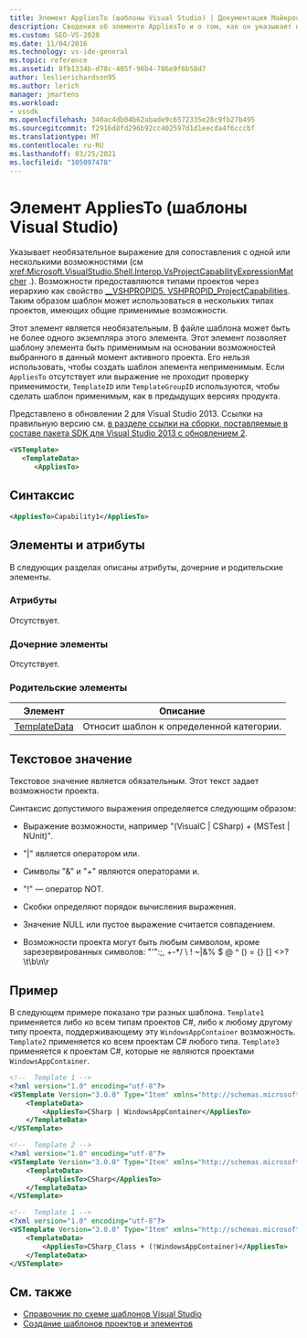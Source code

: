```yaml
---
title: Элемент AppliesTo (шаблоны Visual Studio) | Документация Майкрософт
description: Сведения об элементе AppliesTo и о том, как он указывает необязательное выражение для сопоставления с одним или несколькими возможностями.
ms.custom: SEO-VS-2020
ms.date: 11/04/2016
ms.technology: vs-ide-general
ms.topic: reference
ms.assetid: 8fb1334b-d78c-405f-98b4-786e9f6b58d7
author: leslierichardson95
ms.author: lerich
manager: jmartens
ms.workload:
- vssdk
ms.openlocfilehash: 340ac4db04b62abade9c6572335e28c9fb27b495
ms.sourcegitcommit: f2916d8fd296b92cc402597d1d1eecda4f6cccbf
ms.translationtype: MT
ms.contentlocale: ru-RU
ms.lasthandoff: 03/25/2021
ms.locfileid: "105097478"
---
```

# <a name="appliesto-element-visual-studio-templates"></a>Элемент AppliesTo (шаблоны Visual Studio)

Указывает необязательное выражение для сопоставления с одной или несколькими возможностями (см <xref:Microsoft.VisualStudio.Shell.Interop.VsProjectCapabilityExpressionMatcher> .). Возможности предоставляются типами проектов через иерархию как свойство [__VSHPROPID5. VSHPROPID_ProjectCapabilities](<xref:Microsoft.VisualStudio.Shell.Interop.__VSHPROPID5.VSHPROPID_ProjectCapabilities>). Таким образом шаблон может использоваться в нескольких типах проектов, имеющих общие применимые возможности.

Этот элемент является необязательным. В файле шаблона может быть не более одного экземпляра этого элемента. Этот элемент позволяет шаблону элемента быть применимым на основании возможностей выбранного в данный момент активного проекта. Его нельзя использовать, чтобы создать шаблон элемента неприменимым. Если `AppliesTo` отсутствует или выражение не проходит проверку применимости, `TemplateID` или `TemplateGroupID` используются, чтобы сделать шаблон применимым, как в предыдущих версиях продукта.

Представлено в обновлении 2 для Visual Studio 2013. Ссылки на правильную версию см. [в разделе ссылки на сборки, поставляемые в составе пакета SDK для Visual Studio 2013 с обновлением 2](/previous-versions/dn632168(v=vs.120)).

```xml
<VSTemplate>
   <TemplateData>
      <AppliesTo>
```

## <a name="syntax"></a>Синтаксис

```xml
<AppliesTo>Capability1</AppliesTo>
```

## <a name="attributes-and-elements"></a>Элементы и атрибуты

В следующих разделах описаны атрибуты, дочерние и родительские элементы.

### <a name="attributes"></a>Атрибуты

Отсутствует.

### <a name="child-elements"></a>Дочерние элементы

Отсутствует.

### <a name="parent-elements"></a>Родительские элементы

|Элемент|Описание|
|-------------|-----------------|
|[TemplateData](../extensibility/templatedata-element-visual-studio-templates.md)|Относит шаблон к определенной категории.|

## <a name="text-value"></a>Текстовое значение

Текстовое значение является обязательным. Этот текст задает возможности проекта.

Синтаксис допустимого выражения определяется следующим образом:

- Выражение возможности, например "(VisualC &#124; CSharp) + (MSTest &#124; NUnit)".

- "&#124;" является оператором или.

- Символы "&" и "+" являются операторами и.

- "!" — оператор NOT.

- Скобки определяют порядок вычисления выражения.

- Значение NULL или пустое выражение считается совпадением.

- Возможности проекта могут быть любым символом, кроме зарезервированных символов: "'":;, +-*/ \\ ! ~&#124;&% $ @ ^ () = {} [] <>? \t\b\n\r

## <a name="example"></a>Пример

В следующем примере показано три разных шаблона. `Template1` применяется либо ко всем типам проектов C#, либо к любому другому типу проекта, поддерживающему эту `WindowsAppContainer` возможность. `Template2` применяется ко всем проектам C# любого типа. `Template3` применяется к проектам C#, которые не являются проектами `WindowsAppContainer`.

```xml
<!--  Template 1 -->
<?xml version="1.0" encoding="utf-8"?>
<VSTemplate Version="3.0.0" Type="Item" xmlns="http://schemas.microsoft.com/developer/vstemplate/2005" xmlns:xsi="http://www.w3.org/2001/XMLSchema-instance" xsi:schemaLocation="http://schemas.microsoft.com/developer/vstemplate/2005">
    <TemplateData>
        <AppliesTo>CSharp | WindowsAppContainer</AppliesTo>
    </TemplateData>
</VSTemplate>

<!--  Template 2 -->
<?xml version="1.0" encoding="utf-8"?>
<VSTemplate Version="3.0.0" Type="Item" xmlns="http://schemas.microsoft.com/developer/vstemplate/2005" xmlns:xsi="http://www.w3.org/2001/XMLSchema-instance" xsi:schemaLocation="http://schemas.microsoft.com/developer/vstemplate/2005">
    <TemplateData>
        <AppliesTo>CSharp</AppliesTo>
    </TemplateData>
</VSTemplate>

<!--  Template 1 -->
<?xml version="1.0" encoding="utf-8"?>
<VSTemplate Version="3.0.0" Type="Item" xmlns="http://schemas.microsoft.com/developer/vstemplate/2005" xmlns:xsi="http://www.w3.org/2001/XMLSchema-instance" xsi:schemaLocation="http://schemas.microsoft.com/developer/vstemplate/2005">
    <TemplateData>
        <AppliesTo>CSharp_Class + (!WindowsAppContainer)</AppliesTo>
    </TemplateData>
</VSTemplate>
```

## <a name="see-also"></a>См. также

- [Справочник по схеме шаблонов Visual Studio](../extensibility/visual-studio-template-schema-reference.md)
- [Создание шаблонов проектов и элементов](../ide/creating-project-and-item-templates.md)
